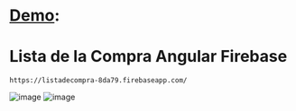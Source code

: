 # [Demo](https://listadecompra-8da79.firebaseapp.com/): 
    
# Lista de la Compra Angular Firebase

    https://listadecompra-8da79.firebaseapp.com/


![image](https://user-images.githubusercontent.com/43641397/85789819-8ae79480-b72f-11ea-9eb7-6ca96834a3a2.png)
![image](https://user-images.githubusercontent.com/43641397/85790469-8cfe2300-b730-11ea-9ab4-939c2f4a2aff.png)

